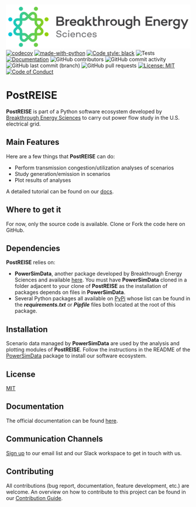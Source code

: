 ![logo](https://raw.githubusercontent.com/Breakthrough-Energy/docs/master/source/_static/img/BE_Sciences_RGB_Horizontal_Color.svg)
[![codecov](https://codecov.io/gh/Breakthrough-Energy/PostREISE/branch/develop/graph/badge.svg?token=UFZ9CW4GND)](https://codecov.io/gh/Breakthrough-Energy/PostREISE)
[![made-with-python](https://img.shields.io/badge/Made%20with-Python-1f425f.svg)](https://www.python.org/)
[![Code style: black](https://img.shields.io/badge/code%20style-black-000000.svg)](https://github.com/psf/black)
![Tests](https://github.com/Breakthrough-Energy/PostREISE/workflows/Pytest/badge.svg)
[![Documentation](https://github.com/Breakthrough-Energy/docs/actions/workflows/publish.yml/badge.svg)](https://breakthrough-energy.github.io/docs/)
![GitHub contributors](https://img.shields.io/github/contributors/Breakthrough-Energy/PostREISE?logo=GitHub)
![GitHub commit activity](https://img.shields.io/github/commit-activity/m/Breakthrough-Energy/PostREISE?logo=GitHub)
![GitHub last commit (branch)](https://img.shields.io/github/last-commit/Breakthrough-Energy/PostREISE/develop?logo=GitHub)
![GitHub pull requests](https://img.shields.io/github/issues-pr/Breakthrough-Energy/PostREISE?logo=GitHub)
[![License: MIT](https://img.shields.io/badge/License-MIT-yellow.svg)](https://opensource.org/licenses/MIT)
[![Code of Conduct](https://img.shields.io/badge/code%20of-conduct-ff69b4.svg?style=flat)](https://breakthrough-energy.github.io/docs/communication/code_of_conduct.html)


# PostREISE
**PostREISE** is part of a Python software ecosystem developed by [Breakthrough
Energy Sciences](https://science.breakthroughenergy.org/) to carry out power flow study
in the U.S. electrical grid.


## Main Features
Here are a few things that **PostREISE** can do:
* Perform transmission congestion/utilization analyses of scenarios
* Study generation/emission in scenarios
* Plot results of analyses

A detailed tutorial can be found on our [docs].


## Where to get it
For now, only the source code is available. Clone or Fork the code here on GitHub.


## Dependencies
**PostREISE** relies on:
* **PowerSimData**, another package developed by Breakthrough Energy Sciences and
available [here][PowerSimData]. You must have **PowerSimData** cloned in a folder
adjacent to your clone of **PostREISE** as the installation of packages depends on
files in **PowerSimData**.
* Several Python packages all available on [PyPi](https://pypi.org/) whose list can be
found in the ***requirements.txt*** or ***Pipfile*** files both located at the root of
this package.


## Installation
Scenario data managed by **PowerSimData** are used by the analysis and plotting modules
of **PostREISE**. Follow the instructions in the README of the [PowerSimData] package to install our
software ecosystem.


## License
[MIT](LICENSE)


## Documentation
The official documentation can be found [here][docs].


## Communication Channels
[Sign up](https://science.breakthroughenergy.org/#get-updates) to our email list and
our Slack workspace to get in touch with us.


## Contributing
All contributions (bug report, documentation, feature development, etc.) are welcome. An
overview on how to contribute to this project can be found in our [Contribution
Guide](https://breakthrough-energy.github.io/docs/dev/contribution_guide.html).



[docs]: https://breakthrough-energy.github.io/docs/index.html
[PowerSimData]: https://github.com/Breakthrough-Energy/PowerSimData
